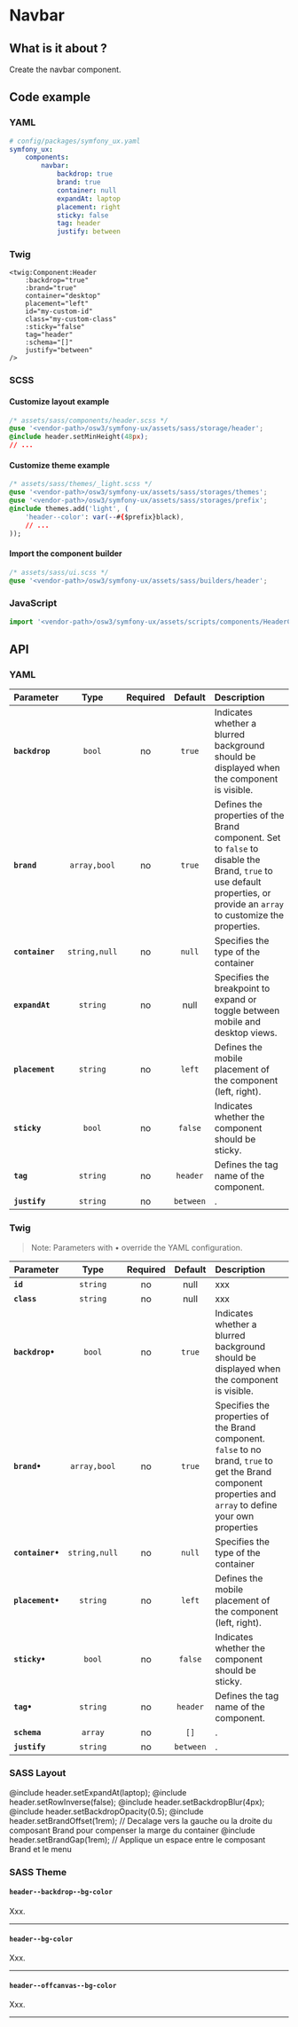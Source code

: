 # Navbar



## What is it about ?

Create the navbar component.



## Code example

<!-- tabs:start -->
### **YAML**
```yaml
# config/packages/symfony_ux.yaml
symfony_ux:
    components:
        navbar:
            backdrop: true
            brand: true
            container: null
            expandAt: laptop
            placement: right
            sticky: false
            tag: header
            justify: between
```

### **Twig**

```twig 
<twig:Component:Header
    :backdrop="true"
    :brand="true"
    container="desktop"
    placement="left"
    id="my-custom-id"
    class="my-custom-class"
    :sticky="false"
    tag="header"
    :schema="[]"
    justify="between"
/>
```

### **SCSS**

#### Customize layout example

```css 
/* assets/sass/components/header.scss */
@use '<vendor-path>/osw3/symfony-ux/assets/sass/storage/header';
@include header.setMinHeight(48px);
// ...
```

#### Customize theme example

```css 
/* assets/sass/themes/_light.scss */
@use '<vendor-path>/osw3/symfony-ux/assets/sass/storages/themes';
@use '<vendor-path>/osw3/symfony-ux/assets/sass/storages/prefix';
@include themes.add('light', (
    'header--color': var(--#{$prefix}black),
    // ...
));
```

#### Import the component builder

```css 
/* assets/sass/ui.scss */
@use '<vendor-path>/osw3/symfony-ux/assets/sass/builders/header';
```

### **JavaScript**

```js
import '<vendor-path>/osw3/symfony-ux/assets/scripts/components/HeaderComponent';
```
<!-- tabs:end -->



## API

<!-- tabs:start -->
### **YAML**

| Parameter | Type | Required | Default | Description |
|-|:-:|:-:|:-:|:-|
| **`backdrop`** | `bool` | no | `true` | Indicates whether a blurred background should be displayed when the component is visible. |
| **`brand`** | `array,bool` | no | `true` | Defines the properties of the Brand component. Set to `false` to disable the Brand, `true` to use default properties, or provide an `array` to customize the properties. |
| **`container`** | `string,null` | no | `null` | Specifies the type of the container |
| **`expandAt`** | `string` | no | null | Specifies the breakpoint to expand or toggle between mobile and desktop views. |
| **`placement`** | `string` | no | `left` | Defines the mobile placement of the component (left, right). |
| **`sticky`** | `bool` | no | `false` | Indicates whether the component should be sticky. |
| **`tag`** | `string` | no | `header` | Defines the tag name of the component. |
| **`justify`** | `string` | no | `between` | . |


### **Twig**
> Note: Parameters with • override the YAML configuration.

| Parameter | Type | Required | Default | Description |
|-|:-:|:-:|:-:|:-|
| **`id`** | `string` | no | null | xxx |
| **`class`** | `string` | no | null | xxx |
| **`backdrop•`** | `bool` | no | `true` | Indicates whether a blurred background should be displayed when the component is visible. |
| **`brand•`** | `array,bool` | no | `true` | Specifies the properties of the Brand component. `false` to no brand, `true` to get the Brand component properties and `array` to define your own properties |
| **`container•`** | `string,null` | no | `null` | Specifies the type of the container |
| **`placement•`** | `string` | no | `left` | Defines the mobile placement of the component (left, right). |
| **`sticky•`** | `bool` | no | `false` | Indicates whether the component should be sticky. |
| **`tag•`** | `string` | no | `header` | Defines the tag name of the component. |
| **`schema`** | `array` | no | `[]` | . |
| **`justify`** | `string` | no | `between` | . |


### **SASS Layout**

@include header.setExpandAt(laptop);
@include header.setRowInverse(false);
@include header.setBackdropBlur(4px);
@include header.setBackdropOpacity(0.5);
@include header.setBrandOffset(1rem); // Decalage vers la gauche ou la droite du composant Brand pour compenser la marge du container
@include header.setBrandGap(1rem); // Applique un espace entre le composant Brand et le menu


### **SASS Theme**

#### `header--backdrop--bg-color`  
Xxx.
<hr>  

#### `header--bg-color`  
Xxx.
<hr>  

#### `header--offcanvas--bg-color`  
Xxx.
<hr>  

<!-- tabs:end -->
